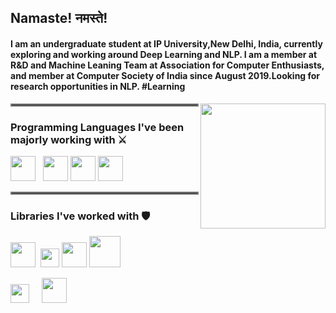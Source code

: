 
## Namaste! नमस्ते!
#### I am an undergraduate student at IP University,New Delhi, India, currently exploring and working around Deep Learning and NLP. I am a member at R&D and Machine Leaning Team at Association for Computer Enthusiasts, and member at Computer Society of India since August 2019.Looking for research opportunities in NLP. #Learning
  <img align="right" height="200" src="https://github.com/ikirtivardhansingh/ikirtivardhansingh.github.io/blob/master/NLP-featured-image.jpg">
  
<hr style="border:2px solid gray"> </hr>

### Programming Languages I've been majorly working with ⚔️ 
<img height="40" src="https://cdn.svgporn.com/logos/c-plusplus.svg"> &nbsp;
<img height="40" src="https://cdn.svgporn.com/logos/python.svg">
<img height="40" src="https://cdn.svgporn.com/logos/java.svg">
<img height="40" src="https://cdn.svgporn.com/logos/javascript.svg">

<hr style="border:2px solid gray"> </hr>

### Libraries I've worked with 🛡️ <br>
<img height="40" src="https://pytorch.org/assets/images/pytorch-logo.png">&nbsp;
<img height="30" src="https://matplotlib.org/_static/logo2_compressed.svg">
<img height="40" src="https://cdn.svgporn.com/logos/tensorflow.svg">
<img height="50" src="https://pandas.pydata.org/static/img/pandas_white.svg"> 
  
<a href="https://www.linkedin.com/in/kirtivardhansingh/"><img height="30" src="https://cdn.svgporn.com/logos/linkedin-icon.svg"></a>&nbsp;&nbsp; &nbsp;
<a href="https://ikirtivardhansingh.github.io"><img height="40" src="https://github.com/ikirtivardhansingh/portfolio/blob/master/web.png"></a> 
